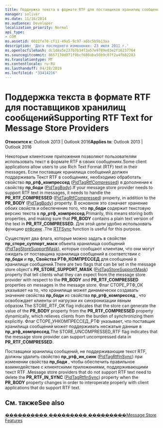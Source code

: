 ```yaml
---
title: Поддержка текста в формате RTF для поставщиков хранилищ сообщений
manager: soliver
ms.date: 11/16/2014
ms.audience: Developer
localization_priority: Normal
api_type:
- COM
ms.assetid: 0022fe70-cf11-49a5-9c97-a6bc5b5b13aa
description: 'Дата последнего изменения: 23 июля 2011 г.'
ms.openlocfilehash: dc1d8a5e237b7b34f3a57e9789e03e2f16237764
ms.sourcegitcommit: 8657170d071f9bcf680aba50b9c07f2a4fb82283
ms.translationtype: MT
ms.contentlocale: ru-RU
ms.lasthandoff: 04/28/2019
ms.locfileid: "33414216"
---
```

# <a name="supporting-rtf-text-for-message-store-providers"></a><span data-ttu-id="635e0-103">Поддержка текста в формате RTF для поставщиков хранилищ сообщений</span><span class="sxs-lookup"><span data-stu-id="635e0-103">Supporting RTF Text for Message Store Providers</span></span>

  
  
<span data-ttu-id="635e0-104">**Относится к**: Outlook 2013 | Outlook 2016</span><span class="sxs-lookup"><span data-stu-id="635e0-104">**Applies to**: Outlook 2013 | Outlook 2016</span></span> 
  
<span data-ttu-id="635e0-105">Некоторые клиентские приложения позволяют пользователям использовать текст в формате RTF в своих сообщениях.</span><span class="sxs-lookup"><span data-stu-id="635e0-105">Some client applications allow users to use Rich Text Format (RTF) text in their messages.</span></span> <span data-ttu-id="635e0-106">Если поставщик хранилища сообщений должен поддерживать Текст RTF в сообщениях, необходимо обработать свойство **пр_ртф_компрессед** ([PidTagRtfCompressed](pidtagrtfcompressed-canonical-property.md)) в дополнение к свойству **пр_боди** ([PidTagBody](pidtagbody-canonical-property.md)).</span><span class="sxs-lookup"><span data-stu-id="635e0-106">If your message store provider needs to support RTF text in messages, it needs to handle the **PR_RTF_COMPRESSED** ([PidTagRtfCompressed](pidtagrtfcompressed-canonical-property.md)) property, in addition to the **PR_BODY** ([PidTagBody](pidtagbody-canonical-property.md)) property.</span></span> <span data-ttu-id="635e0-107">В основном это означает хранение обоих свойств и обеспечение того, что **пр_боди** содержит текстовую версию текста в **пр_ртф_компрессед**.</span><span class="sxs-lookup"><span data-stu-id="635e0-107">Primarily, this means storing both properties, and making sure that **PR_BODY** contains a plain text version of the text in **PR_RTF_COMPRESSED**.</span></span> <span data-ttu-id="635e0-108">Для этой цели удобно использовать функцию [ртфсинк](rtfsync.md) .</span><span class="sxs-lookup"><span data-stu-id="635e0-108">The [RTFSync](rtfsync.md) function is useful for this purpose.</span></span> 
  
<span data-ttu-id="635e0-109">Существует два флага, которые можно задать в свойстве **пр_сторе_суппорт_маск** объекта хранилища сообщений ([PidTagStoreSupportMask](pidtagstoresupportmask-canonical-property.md)), которые сообщают клиентам, что они могут ожидать от поставщика хранилища сообщений в соответствии с **пр_боди** и **пр_ Свойства РТФ_КОМПРЕССЕД** для сообщений в хранилище сообщений.</span><span class="sxs-lookup"><span data-stu-id="635e0-109">There are two flags that can be set in the message store object's **PR_STORE_SUPPORT_MASK** ([PidTagStoreSupportMask](pidtagstoresupportmask-canonical-property.md)) property that tell clients what they can expect from the message store provider with respect to the **PR_BODY** and **PR_RTF_COMPRESSED** properties on messages in the message store.</span></span> <span data-ttu-id="635e0-110">Флаг СТОРЕ_РТФ_ОК указывает на то, что хранилище может динамически создавать значение свойства **пр_боди** из свойства **пр_ртф_компрессед** , что освобождает клиенты от нагрузки их синхронизации явным образом.</span><span class="sxs-lookup"><span data-stu-id="635e0-110">The STORE_RTF_OK flag indicates that the store can generate the value of the **PR_BODY** property from the **PR_RTF_COMPRESSED** property dynamically, which relieves clients from the burden of synchronizing them explicitly.</span></span> <span data-ttu-id="635e0-111">Флаг СТОРЕ_УНКОМПРЕССЕД_РТФ указывает, что поставщик хранилища сообщений может поддерживать несжатые данные в **пр_ртф_компрессед**.</span><span class="sxs-lookup"><span data-stu-id="635e0-111">The STORE_UNCOMPRESSED_RTF flag indicates that the message store provider can support uncompressed data in **PR_RTF_COMPRESSED**.</span></span>
  
<span data-ttu-id="635e0-112">Поставщики хранилищ сообщений, не поддерживающие текст RTF, должны удалить свойство **пр_ртф_ин_синк** ([PidTagRtfInSync](pidtagrtfinsync-canonical-property.md)) при изменении свойства **пр_боди** , чтобы обеспечить правильное взаимодействие с клиентскими приложениями, поддерживающими текст RTF .</span><span class="sxs-lookup"><span data-stu-id="635e0-112">Message store providers that do not support RTF text need to delete the **PR_RTF_IN_SYNC** ([PidTagRtfInSync](pidtagrtfinsync-canonical-property.md)) property when the **PR_BODY** property changes in order to interoperate properly with client applications that do support RTF text.</span></span> 
  
## <a name="see-also"></a><span data-ttu-id="635e0-113">См. также</span><span class="sxs-lookup"><span data-stu-id="635e0-113">See also</span></span>



[<span data-ttu-id="635e0-114">���������� ��������� ���������</span><span class="sxs-lookup"><span data-stu-id="635e0-114">Message Store Features</span></span>](message-store-features.md)


